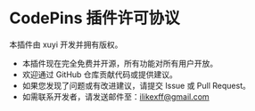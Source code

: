 # CodePins 插件许可协议

本插件由 xuyi 开发并拥有版权。

- 本插件现在完全免费并开源，所有功能对所有用户开放。
- 欢迎通过 GitHub 仓库贡献代码或提供建议。
- 如果您发现了问题或有改进建议，请提交 Issue 或 Pull Request。
- 如需联系开发者，请发送邮件至：ilikexff@gmail.com
